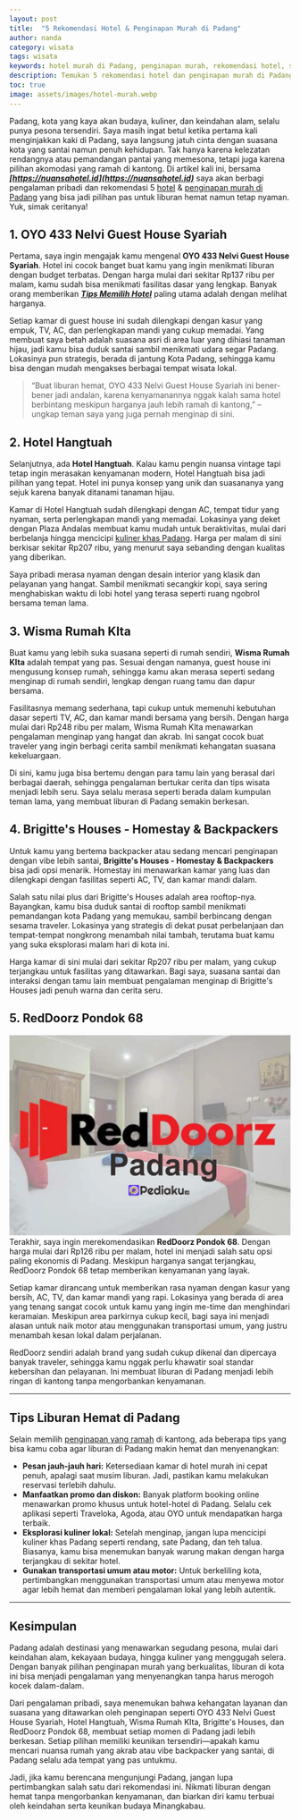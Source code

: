 ```yaml
---
layout: post
title:  "5 Rekomendasi Hotel & Penginapan Murah di Padang"
author: nanda
category: wisata
tags: wisata
keywords: hotel murah di Padang, penginapan murah, rekomendasi hotel, staycation di Padang, liburan hemat, Minangkabau
description: Temukan 5 rekomendasi hotel dan penginapan murah di Padang yang menawarkan kenyamanan dan fasilitas memadai untuk liburan hemat. Simak ulasan lengkap tentang OYO 433 Nelvi Guest House Syariah, Hotel Hangtuah, Wisma Rumah KIta, Brigitte's Houses, dan RedDoorz Pondok 68.
toc: true
image: assets/images/hotel-murah.webp
---
```

Padang, kota yang kaya akan budaya, kuliner, dan keindahan alam, selalu punya pesona tersendiri. Saya masih ingat betul ketika pertama kali menginjakkan kaki di Padang, saya langsung jatuh cinta dengan suasana kota yang santai namun penuh kehidupan. Tak hanya karena kelezatan rendangnya atau pemandangan pantai yang memesona, tetapi juga karena pilihan akomodasi yang ramah di kantong. Di artikel kali ini, bersama ***[https://nuansahotel.id](https://nuansahotel.id)*** saya akan berbagi pengalaman pribadi dan rekomendasi 5 [hotel](https://pediaku.id/hotel-terbaik-untuk-meeting-di-padang/) & [penginapan murah di Padang](https://pediaku.id/rekomendasi-hotel-murah-di-padang/) yang bisa jadi pilihan pas untuk liburan hemat namun tetap nyaman. Yuk, simak ceritanya!

## 1. OYO 433 Nelvi Guest House Syariah

Pertama, saya ingin mengajak kamu mengenal **OYO 433 Nelvi Guest House Syariah**. Hotel ini cocok banget buat kamu yang ingin menikmati liburan dengan budget terbatas. Dengan harga mulai dari sekitar Rp137 ribu per malam, kamu sudah bisa menikmati fasilitas dasar yang lengkap. Banyak orang memberikan ***[Tips Memilih Hotel](https://nuansahotel.id/tips-menginap/tips-memilih-hotel-sesuai-gaya-liburanmu-santai-vs-aktif/)*** paling utama adalah dengan melihat harganya.

Setiap kamar di guest house ini sudah dilengkapi dengan kasur yang empuk, TV, AC, dan perlengkapan mandi yang cukup memadai. Yang membuat saya betah adalah suasana asri di area luar yang dihiasi tanaman hijau, jadi kamu bisa duduk santai sambil menikmati udara segar Padang. Lokasinya pun strategis, berada di jantung Kota Padang, sehingga kamu bisa dengan mudah mengakses berbagai tempat wisata lokal.

> “Buat liburan hemat, OYO 433 Nelvi Guest House Syariah ini bener-bener jadi andalan, karena kenyamanannya nggak kalah sama hotel berbintang meskipun harganya jauh lebih ramah di kantong,” – ungkap teman saya yang juga pernah menginap di sini.

## 2. Hotel Hangtuah

Selanjutnya, ada **Hotel Hangtuah**. Kalau kamu pengin nuansa vintage tapi tetap ingin merasakan kenyamanan modern, Hotel Hangtuah bisa jadi pilihan yang tepat. Hotel ini punya konsep yang unik dan suasananya yang sejuk karena banyak ditanami tanaman hijau. 

Kamar di Hotel Hangtuah sudah dilengkapi dengan AC, tempat tidur yang nyaman, serta perlengkapan mandi yang memadai. Lokasinya yang deket dengan Plaza Andalas membuat kamu mudah untuk beraktivitas, mulai dari berbelanja hingga mencicipi [kuliner khas Padang](https://pediaku.id/kue-khas-padang-dan-resepnya/). Harga per malam di sini berkisar sekitar Rp207 ribu, yang menurut saya sebanding dengan kualitas yang diberikan.

Saya pribadi merasa nyaman dengan desain interior yang klasik dan pelayanan yang hangat. Sambil menikmati secangkir kopi, saya sering menghabiskan waktu di lobi hotel yang terasa seperti ruang ngobrol bersama teman lama.

## 3. Wisma Rumah KIta

Buat kamu yang lebih suka suasana seperti di rumah sendiri, **Wisma Rumah KIta** adalah tempat yang pas. Sesuai dengan namanya, guest house ini mengusung konsep rumah, sehingga kamu akan merasa seperti sedang menginap di rumah sendiri, lengkap dengan ruang tamu dan dapur bersama.

Fasilitasnya memang sederhana, tapi cukup untuk memenuhi kebutuhan dasar seperti TV, AC, dan kamar mandi bersama yang bersih. Dengan harga mulai dari Rp248 ribu per malam, Wisma Rumah KIta menawarkan pengalaman menginap yang hangat dan akrab. Ini sangat cocok buat traveler yang ingin berbagi cerita sambil menikmati kehangatan suasana kekeluargaan.

Di sini, kamu juga bisa bertemu dengan para tamu lain yang berasal dari berbagai daerah, sehingga pengalaman bertukar cerita dan tips wisata menjadi lebih seru. Saya selalu merasa seperti berada dalam kumpulan teman lama, yang membuat liburan di Padang semakin berkesan.

## 4. Brigitte's Houses - Homestay & Backpackers

Untuk kamu yang bertema backpacker atau sedang mencari penginapan dengan vibe lebih santai, **Brigitte's Houses - Homestay & Backpackers** bisa jadi opsi menarik. Homestay ini menawarkan kamar yang luas dan dilengkapi dengan fasilitas seperti AC, TV, dan kamar mandi dalam.

Salah satu nilai plus dari Brigitte's Houses adalah area rooftop-nya. Bayangkan, kamu bisa duduk santai di rooftop sambil menikmati pemandangan kota Padang yang memukau, sambil berbincang dengan sesama traveler. Lokasinya yang strategis di dekat pusat perbelanjaan dan tempat-tempat nongkrong menambah nilai tambah, terutama buat kamu yang suka eksplorasi malam hari di kota ini.

Harga kamar di sini mulai dari sekitar Rp207 ribu per malam, yang cukup terjangkau untuk fasilitas yang ditawarkan. Bagi saya, suasana santai dan interaksi dengan tamu lain membuat pengalaman menginap di Brigitte's Houses jadi penuh warna dan cerita seru.


## 5. RedDoorz Pondok 68
![reddoorz](/assets/images/reddoor.webp)
Terakhir, saya ingin merekomendasikan **RedDoorz Pondok 68**. Dengan harga mulai dari Rp126 ribu per malam, hotel ini menjadi salah satu opsi paling ekonomis di Padang. Meskipun harganya sangat terjangkau, RedDoorz Pondok 68 tetap memberikan kenyamanan yang layak.

Setiap kamar dirancang untuk memberikan rasa nyaman dengan kasur yang bersih, AC, TV, dan kamar mandi yang rapi. Lokasinya yang berada di area yang tenang sangat cocok untuk kamu yang ingin me-time dan menghindari keramaian. Meskipun area parkirnya cukup kecil, bagi saya ini menjadi alasan untuk naik motor atau menggunakan transportasi umum, yang justru menambah kesan lokal dalam perjalanan.

RedDoorz sendiri adalah brand yang sudah cukup dikenal dan dipercaya banyak traveler, sehingga kamu nggak perlu khawatir soal standar kebersihan dan pelayanan. Ini membuat liburan di Padang menjadi lebih ringan di kantong tanpa mengorbankan kenyamanan.

---

## Tips Liburan Hemat di Padang

Selain memilih [penginapan yang ramah](https://pediaku.id/penginapan-ramah-hewan-di-padang/) di kantong, ada beberapa tips yang bisa kamu coba agar liburan di Padang makin hemat dan menyenangkan:

- **Pesan jauh-jauh hari:** Ketersediaan kamar di hotel murah ini cepat penuh, apalagi saat musim liburan. Jadi, pastikan kamu melakukan reservasi terlebih dahulu.
- **Manfaatkan promo dan diskon:** Banyak platform booking online menawarkan promo khusus untuk hotel-hotel di Padang. Selalu cek aplikasi seperti Traveloka, Agoda, atau OYO untuk mendapatkan harga terbaik.
- **Eksplorasi kuliner lokal:** Setelah menginap, jangan lupa mencicipi kuliner khas Padang seperti rendang, sate Padang, dan teh talua. Biasanya, kamu bisa menemukan banyak warung makan dengan harga terjangkau di sekitar hotel.
- **Gunakan transportasi umum atau motor:** Untuk berkeliling kota, pertimbangkan menggunakan transportasi umum atau menyewa motor agar lebih hemat dan memberi pengalaman lokal yang lebih autentik.

---

## Kesimpulan

Padang adalah destinasi yang menawarkan segudang pesona, mulai dari keindahan alam, kekayaan budaya, hingga kuliner yang menggugah selera. Dengan banyak pilihan penginapan murah yang berkualitas, liburan di kota ini bisa menjadi pengalaman yang menyenangkan tanpa harus merogoh kocek dalam-dalam.

Dari pengalaman pribadi, saya menemukan bahwa kehangatan layanan dan suasana yang ditawarkan oleh penginapan seperti OYO 433 Nelvi Guest House Syariah, Hotel Hangtuah, Wisma Rumah KIta, Brigitte's Houses, dan RedDoorz Pondok 68, membuat setiap momen di Padang jadi lebih berkesan. Setiap pilihan memiliki keunikan tersendiri—apakah kamu mencari nuansa rumah yang akrab atau vibe backpacker yang santai, di Padang selalu ada tempat yang pas untukmu.

Jadi, jika kamu berencana mengunjungi Padang, jangan lupa pertimbangkan salah satu dari rekomendasi ini. Nikmati liburan dengan hemat tanpa mengorbankan kenyamanan, dan biarkan diri kamu terbuai oleh keindahan serta keunikan budaya Minangkabau.

